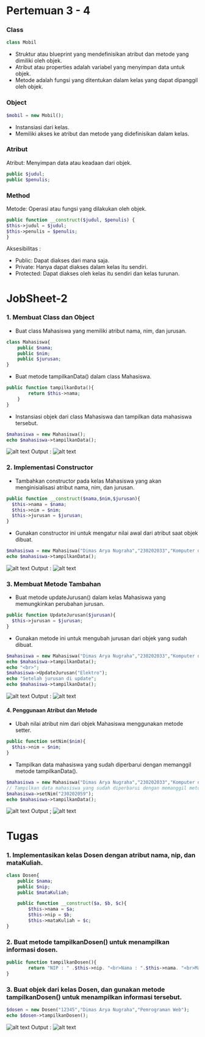 # Pertemuan 3 - 4
### Class
```php
class Mobil
```
* Struktur atau blueprint yang mendefinisikan atribut dan metode yang dimiliki  oleh objek.
* Atribut atau properties adalah variabel yang menyimpan data untuk objek.
* Metode adalah fungsi yang ditentukan dalam kelas yang dapat dipanggil oleh  objek.
### Object
```php
$mobil = new Mobil();
```
* Instansiasi dari kelas.
* Memiliki akses ke atribut dan metode yang didefinisikan dalam kelas.
### Atribut
Atribut: Menyimpan data atau keadaan dari objek. 
```php
public $judul; 
public $penulis; 
```
### Method
Metode: Operasi atau fungsi yang dilakukan oleh objek. 
```php
public function __construct($judul, $penulis) { 
$this->judul = $judul; 
$this->penulis = $penulis; 
} 
```
Aksesibilitas :
* Public: Dapat diakses dari mana saja.
* Private: Hanya dapat diakses dalam kelas itu sendiri.
* Protected: Dapat diakses oleh kelas itu sendiri dan kelas turunan.

# JobSheet-2
### 1. Membuat Class dan Object
* Buat class Mahasiswa yang memiliki atribut nama, nim, dan jurusan.
```php
class Mahasiswa{
    public $nama;
    public $nim;
    public $jurusan;
}
```
* Buat metode tampilkanData() dalam class Mahasiswa.
```php
public function tampilkanData(){
        return $this->nama;
    }
}
```
* Instansiasi objek dari class Mahasiswa dan tampilkan data mahasiswa tersebut.
```php
$mahasiswa = new Mahasiswa();
echo $mahasiswa->tampilkanData();
```

![alt text](https://github.com/DimasArya1405/Praktikum_Web_2/blob/main/JobSheet-2/Img%20JobSheet-2/1-code.png)
Output :
![alt text](https://github.com/DimasArya1405/Praktikum_Web_2/blob/main/JobSheet-2/Img%20JobSheet-2/1-output.png)
### 2. Implementasi Constructor
* Tambahkan constructor pada kelas Mahasiswa yang akan menginisialisasi
atribut nama, nim, dan jurusan.
```php
public function __construct($nama,$nim,$jurusan){
  $this->nama = $nama;
  $this->nim = $nim;
  $this->jurusan = $jurusan;
}
```
* Gunakan constructor ini untuk mengatur nilai awal dari atribut saat objek dibuat.
```php
$mahasiswa = new Mahasiswa("Dimas Arya Nugraha","230202033","Komputer dan Bisnis");
echo $mahasiswa->tampilkanData();
```
![alt text](https://github.com/DimasArya1405/Praktikum_Web_2/blob/main/JobSheet-2/Img%20JobSheet-2/2-code.png)
Output :
![alt text](https://github.com/DimasArya1405/Praktikum_Web_2/blob/main/JobSheet-2/Img%20JobSheet-2/2-output.png)
### 3. Membuat Metode Tambahan
* Buat metode updateJurusan() dalam kelas Mahasiswa yang memungkinkan
perubahan jurusan.
```php
public function UpdateJurusan($jurusan){
  $this->jurusan = $jurusan;
}
```
* Gunakan metode ini untuk mengubah jurusan dari objek yang sudah dibuat.
```php
$mahasiswa = new Mahasiswa("Dimas Arya Nugraha","230202033","Komputer dan Bisnis");
echo $mahasiswa->tampilkanData();
echo "<br>";
$mahasiswa->UpdateJurusan("Elektro");
echo "Setelah jurusan di update";
echo $mahasiswa->tampilkanData();
```
![alt text](https://github.com/DimasArya1405/Praktikum_Web_2/blob/main/JobSheet-2/Img%20JobSheet-2/3-code.png)
Output :
![alt text](https://github.com/DimasArya1405/Praktikum_Web_2/blob/main/JobSheet-2/Img%20JobSheet-2/3-output.png)
#### 4. Penggunaan Atribut dan Metode
* Ubah nilai atribut nim dari objek Mahasiswa menggunakan metode setter.
```php
public function setNim($nim){
  $this->nim = $nim;
}
```
* Tampilkan data mahasiswa yang sudah diperbarui dengan memanggil metode
tampilkanData().
```php
$mahasiswa = new Mahasiswa("Dimas Arya Nugraha","230202033","Komputer dan Bisnis");
// Tampilkan data mahasiswa yang sudah diperbarui dengan memanggil metode tampilkanData().
$mahasiswa->setNim("230202059");
echo $mahasiswa->tampilkanData();
```
![alt text](https://github.com/DimasArya1405/Praktikum_Web_2/blob/main/JobSheet-2/Img%20JobSheet-2/4-code.png)
Output ;
![alt text](https://github.com/DimasArya1405/Praktikum_Web_2/blob/main/JobSheet-2/Img%20JobSheet-2/4-Output.png)
# Tugas
### 1. Implementasikan kelas Dosen dengan atribut nama, nip, dan mataKuliah.
```php
class Dosen{
    public $nama;
    public $nip;
    public $mataKuliah;

    public function __construct($a, $b, $c){
        $this->nama = $a;
        $this->nip = $b;
        $this->mataKuliah = $c;
}
```
### 2. Buat metode tampilkanDosen() untuk menampilkan informasi dosen.
```php
public function tampilkanDosen(){
        return "NIP : " .$this->nip. "<br>Nama : ".$this->nama. "<br>Mata   Kuliah : ".$this->mataKuliah."<br>";
}
```
### 3. Buat objek dari kelas Dosen, dan gunakan metode tampilkanDosen() untuk menampilkan informasi tersebut.
```php
$dosen = new Dosen("12345","Dimas Arya Nugraha","Pemrograman Web");
echo $dosen->tampilkanDosen();
```
![alt text](https://github.com/DimasArya1405/Praktikum_Web_2/blob/main/JobSheet-2/Img%20JobSheet-2/Tugas.png)
Output :
![alt text](https://github.com/DimasArya1405/Praktikum_Web_2/blob/main/JobSheet-2/Img%20JobSheet-2/5-Tugas.png)



  







